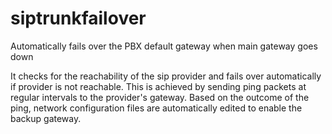 # siptrunkfailover
Automatically fails over the PBX default gateway when main gateway goes down

It checks for the reachability of the sip provider and fails over automatically if provider is not reachable.
This is achieved by sending ping packets at regular intervals to the provider's gateway. Based on the outcome of the ping, network configuration files are automatically edited to enable the backup gateway.
